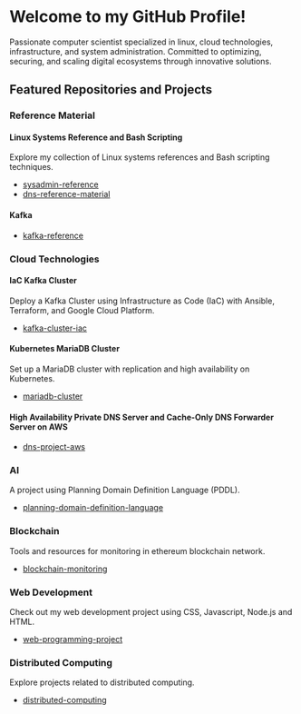 # Welcome to my GitHub Profile!

Passionate computer scientist specialized in linux, cloud technologies, infrastructure, and system administration. Committed to optimizing, securing, and scaling digital ecosystems through innovative solutions.

## Featured Repositories and Projects

### Reference Material

#### Linux Systems Reference and Bash Scripting
Explore my collection of Linux systems references and Bash scripting techniques.
- [sysadmin-reference](https://github.com/caetanoct/sysadmin-reference)
- [dns-reference-material](https://github.com/caetanoct/sysadmin-reference/blob/main/dns/dns.md)
  
#### Kafka
- [kafka-reference](https://github.com/caetanoct/kafka-reference)

### Cloud Technologies

#### IaC Kafka Cluster
Deploy a Kafka Cluster using Infrastructure as Code (IaC) with Ansible, Terraform, and Google Cloud Platform.
- [kafka-cluster-iac](https://github.com/caetanoct/kafka-cluster-iac)

#### Kubernetes MariaDB Cluster
Set up a MariaDB cluster with replication and high availability on Kubernetes.
- [mariadb-cluster](https://github.com/caetanoct/mariadb-cluster)

#### High Availability Private DNS Server and Cache-Only DNS Forwarder Server on AWS
- [dns-project-aws](https://github.com/caetanoct/sysadmin-reference/tree/main/dns/dns-configuration)
  
### AI

A project using Planning Domain Definition Language (PDDL).
- [planning-domain-definition-language](https://github.com/caetanoct/planning-domain-definition-language)

### Blockchain

Tools and resources for monitoring in ethereum blockchain network.
- [blockchain-monitoring](https://github.com/caetanoct/blockchain-monitoring)

### Web Development

Check out my web development project using CSS, Javascript, Node.js and HTML.

- [web-programming-project](https://github.com/caetanoct/web-programming-project)

### Distributed Computing 

Explore projects related to distributed computing.

- [distributed-computing](https://github.com/caetanoct/distributed-computing)
